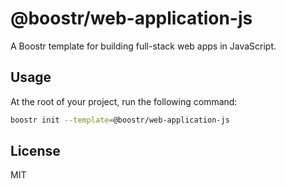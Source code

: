 # @boostr/web-application-js

A Boostr template for building full-stack web apps in JavaScript.

## Usage

At the root of your project, run the following command:

```sh
boostr init --template=@boostr/web-application-js
```

## License

MIT
